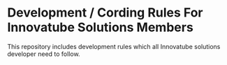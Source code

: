 # Development / Cording Rules For Innovatube Solutions Members

This repository includes development rules which all Innovatube solutions developer need to follow.

